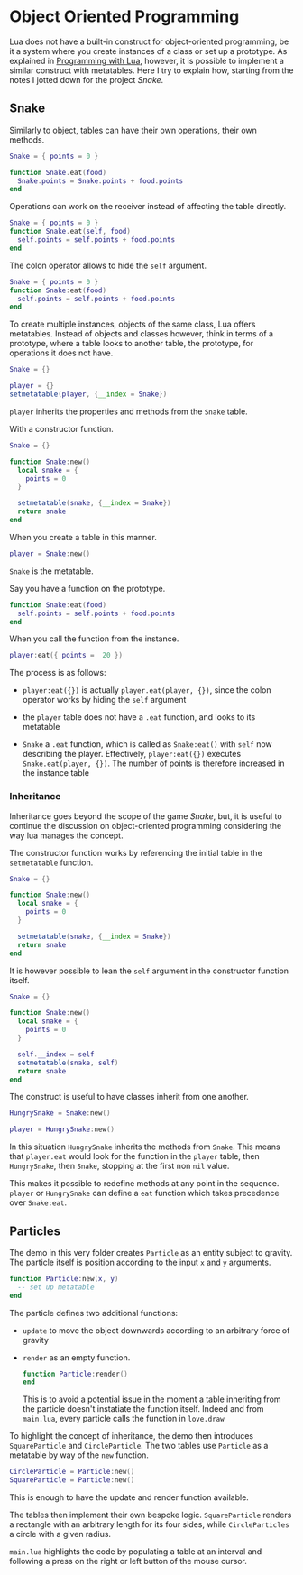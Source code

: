 # Object Oriented Programming

Lua does not have a built-in construct for object-oriented programming, be it a system where you create instances of a class or set up a prototype. As explained in [Programming with Lua](https://www.lua.org/pil/16.html), however, it is possible to implement a similar construct with metatables. Here I try to explain how, starting from the notes I jotted down for the project <i>Snake</i>.

## Snake

Similarly to object, tables can have their own operations, their own methods.

```lua
Snake = { points = 0 }

function Snake.eat(food)
  Snake.points = Snake.points + food.points
end
```

Operations can work on the receiver instead of affecting the table directly.

```lua
Snake = { points = 0 }
function Snake.eat(self, food)
  self.points = self.points + food.points
end
```

The colon operator allows to hide the `self` argument.

```lua
Snake = { points = 0 }
function Snake:eat(food)
  self.points = self.points + food.points
end
```

To create multiple instances, objects of the same class, Lua offers metatables. Instead of objects and classes however, think in terms of a prototype, where a table looks to another table, the prototype, for operations it does not have.

```lua
Snake = {}

player = {}
setmetatable(player, {__index = Snake})
```

`player` inherits the properties and methods from the `Snake` table.

With a constructor function.

```lua
Snake = {}

function Snake:new()
  local snake = {
    points = 0
  }

  setmetatable(snake, {__index = Snake})
  return snake
end
```

When you create a table in this manner.

```lua
player = Snake:new()
```

`Snake` is the metatable.

Say you have a function on the prototype.

```lua
function Snake:eat(food)
  self.points = self.points + food.points
end
```

When you call the function from the instance.

```lua
player:eat({ points =  20 })
```

The process is as follows:

- `player:eat({})` is actually `player.eat(player, {})`, since the colon operator works by hiding the `self` argument

- the `player` table does not have a `.eat` function, and looks to its metatable

- `Snake` a `.eat` function, which is called as `Snake:eat()` with `self` now describing the player. Effectively, `player:eat({})` executes `Snake.eat(player, {})`. The number of points is therefore increased in the instance table

### Inheritance

Inheritance goes beyond the scope of the game <i>Snake</i>, but, it is useful to continue the discussion on object-oriented programming considering the way lua manages the concept.

The constructor function works by referencing the initial table in the `setmetatable` function.

```lua
Snake = {}

function Snake:new()
  local snake = {
    points = 0
  }

  setmetatable(snake, {__index = Snake})
  return snake
end
```

It is however possible to lean the `self` argument in the constructor function itself.

```lua
Snake = {}

function Snake:new()
  local snake = {
    points = 0
  }

  self.__index = self
  setmetatable(snake, self)
  return snake
end
```

The construct is useful to have classes inherit from one another.

```lua
HungrySnake = Snake:new()

player = HungrySnake:new()
```

In this situation `HungrySnake` inherits the methods from `Snake`. This means that `player.eat` would look for the function in the `player` table, then `HungrySnake`, then `Snake`, stopping at the first non `nil` value.

This makes it possible to redefine methods at any point in the sequence. `player` or `HungrySnake` can define a `eat` function which takes precedence over `Snake:eat`.

## Particles

The demo in this very folder creates `Particle` as an entity subject to gravity. The particle itself is position according to the input `x` and `y` arguments.

```lua
function Particle:new(x, y)
  -- set up metatable
end
```

The particle defines two additional functions:

- `update` to move the object downwards according to an arbitrary force of gravity

- `render` as an empty function.

  ```lua
  function Particle:render()
  end
  ```

  This is to avoid a potential issue in the moment a table inheriting from the particle doesn't instatiate the function itself. Indeed and from `main.lua`, every particle calls the function in `love.draw`

To highlight the concept of inheritance, the demo then introduces `SquareParticle` and `CircleParticle`. The two tables use `Particle` as a metatable by way of the `new` function.

```lua
CircleParticle = Particle:new()
SquareParticle = Particle:new()
```

This is enough to have the update and render function available.

The tables then implement their own bespoke logic. `SquareParticle` renders a rectangle with an arbitrary length for its four sides, while `CircleParticles` a circle with a given radius.

`main.lua` highlights the code by populating a table at an interval and following a press on the right or left button of the mouse cursor.

